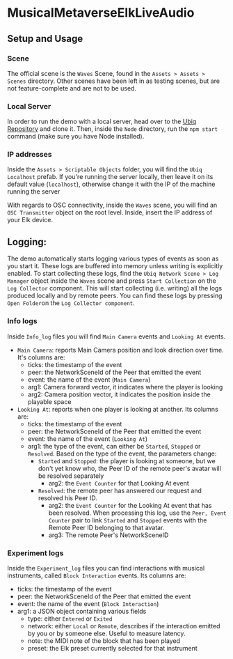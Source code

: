 # MusicalMetaverseElkLiveAudio

## Setup and Usage

### Scene
The official scene is the `Waves` Scene, found in the `Assets > Assets > Scenes` directory. Other scenes have been left in as testing scenes, but are not feature-complete and are not to be used.

### Local Server
In order to run the demo with a local server, head over to the [Ubiq Repository](https://github.com/UCL-VR/ubiq) and clone it. Then, inside the `Node` directory, run the `npm start` command (make sure you have Node installed).

### IP addresses
Inside the `Assets > Scriptable Objects` folder, you will find the `Ubiq Localhost` prefab. If you're running the server locally, then leave it on its default value (`localhost`), otherwise change it with the IP of the machine running the server

With regards to OSC connectivity, inside the `Waves` scene, you will find an `OSC Transmitter` object on the root level. Inside, insert the IP address of your Elk device.
  
## Logging:

The demo automatically starts logging various types of events as soon as you start it. These logs are buffered into memory unless writing is explicitly enabled. To start collecting these logs, find the `Ubiq Network Scene > Log Manager` object inside the `Waves` scene and press `Start Collection` on the `Log Collector` component. This will start collecting (i.e. writing) all the logs produced locally and by remote peers. You can find these logs by pressing `Open Folder`on the `Log Collector component`.

### Info logs
Inside `Info_log` files you will find `Main Camera` events and `Looking At` events.

- `Main Camera`: reports Main Camera position and look direction over time. It's columns are:
  - ticks: the timestamp of the event
  - peer: the NetworkSceneId of the Peer that emitted the event
  - event: the name of the event (`Main Camera`)
  - arg1: Camera forward vector, it indicates where the player is looking
  - arg2: Camera position vector, it indicates the position inside the playable space
- `Looking At`: reports when one player is looking at another. Its columns are:
  - ticks: the timestamp of the event
  - peer: the NetworkSceneId of the Peer that emitted the event
  - event: the name of the event (`Looking At`)
  - arg1: the type of the event, can either be `Started`, `Stopped` or `Resolved`. Based on the type of the event, the parameters change:
    - `Started` and `Stopped`: the player is looking at someone, but we don't yet know who, the Peer ID of the remote peer's avatar will be resolved separately
      - arg2: the `Event Counter` for that Looking At event
    - `Resolved`: the remote peer has answered our request and resolved his Peer ID.
      - arg2: the `Event Counter` for the Looking At event that has been resolved. When processing this log, use the `Peer, Event Counter` pair to link `Started` and `Stopped` events with the Remote Peer ID belonging to that avatar.
      - arg3: The remote Peer's NetworkSceneID

### Experiment logs
Inside the `Experiment_log` files you can find interactions with musical instruments, called `Block Interaction` events. Its columns are:

- ticks: the timestamp of the event
- peer: the NetworkSceneId of the Peer that emitted the event
- event: the name of the event (`Block Interaction`)
- arg1: a JSON object containing various fields
  - type: either `Entered` or `Exited`
  - network: either `Local` or `Remote`, describes if the interaction emitted by you or by someone else. Useful to measure latency.
  - note: the MIDI note of the block that has been played
  - preset: the Elk preset currently selected for that instrument



